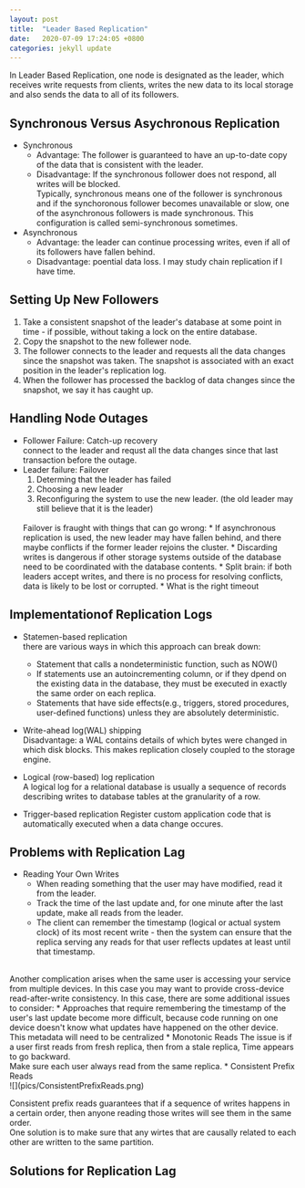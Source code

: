 ```yaml
---
layout: post
title:  "Leader Based Replication"
date:   2020-07-09 17:24:05 +0800
categories: jekyll update
---
```

In Leader Based Replication, one node is designated as the leader, which receives write requests from clients, writes the new data to its local storage and also sends the data to all of its followers.

## Synchronous Versus Asychronous Replication
  * Synchronous<br>
    * Advantage: The follower is guaranteed to have an up-to-date copy of the data that is consistent with the leader. 
    * Disadvantage: If the synchronous follower does not respond, all writes will be blocked.<br>
    Typically, synchronous means one of the follower is synchronous and if the synchoronous follower becomes unavailable or slow, one of the
    asynchronous followers is made synchronous. This configuration is called semi-synchronous sometimes.
  * Asynchronous<br>
    * Advantage: the leader can continue processing writes, even if all of its followers have fallen behind.
    * Disadvantage: poential data loss.
  I may study chain replication if I have time.

## Setting Up New Followers
  1. Take a consistent snapshot of the leader's database at some point in time - if possible, without taking a lock on the entire database.
  2. Copy the snapshot to the new follewer node.
  3. The follower connects to the leader and requests all the data changes since the snapshot was taken. The snapshot is associated with an exact position in the leader's replication log.
  4. When the follower has processed the backlog of data changes since the snapshot, we say it has caught up.

## Handling Node Outages
  * Follower Failure: Catch-up recovery<br>
  connect to the leader and requst all the data changes since that last transaction before the outage.
  * Leader failure: Failover
    1. Determing that the leader has failed
    2. Choosing a new leader
    3. Reconfiguring the system to use the new leader. (the old leader may still believe that it is the leader)
    <br>
    Failover is fraught with things that can go wrong:
    * If asynchronous replication is used, the new leader may have fallen behind, and there maybe conflicts if the former leader rejoins the cluster.
    * Discarding writes is dangerous if other storage systems outside of the database need to be coordinated with the database contents.
    * Split brain: if both leaders accept writes, and there is no process for resolving conflicts, data is likely to be lost or corrupted.
    * What is the right timeout

## Implementationof Replication Logs
  * Statemen-based replication
    <br>
    there are various ways in which this approach can break down:
    * Statement that calls a nondeterministic function, such as NOW()
    * If statements use an autoincrementing column, or if they dpend on the existing data in the database, they must be executed in exactly the same order on each replica.
    * Statements that have side effects(e.g., triggers, stored procedures, user-defined functions) unless they are absolutely deterministic.
  * Write-ahead log(WAL) shipping
    <br>
    Disadvantage: a WAL contains details of which bytes were changed in which disk blocks. This makes replication closely coupled to the storage engine.

  * Logical (row-based) log replication
    <br>
    A logical log for a relational database is usually a sequence of records describing writes to database tables at the granularity of a row.
  * Trigger-based replication
    Register custom application code that is automatically executed when a data change occures.

## Problems with Replication Lag
  * Reading Your Own Writes
    * When reading something that the user may have modified, read it from the leader.
    * Track the time of the last update and, for one minute after the last update, make all reads from the leader.
    * The client can remember the timestamp (logical or actual system clock) of its most recent write - then the system can ensure that the replica serving any reads for that user reflects updates at least until that timestamp.
  <br>
  Another complication arises when the same user is accessing your service from multiple devices. In this case you may want to provide cross-device read-after-write consistency. In this case, there are some additional issues to consider:
    * Approaches that require remembering the timestamp of the user's last update become more difficult, because code running on one device doesn't know what updates have happened on the other device. This metadata will need to be centralized
  * Monotonic Reads
    The issue is if a user first reads from fresh replica, then from a stale replica, Time appears to go backward.
    <br>
    Make sure each user always read from the same replica.
  * Consistent Prefix Reads
  <br>
  ![](pics/ConsistentPrefixReads.png)


  Consistent prefix reads guarantees that if a sequence of writes happens in a certain order, then anyone reading those writes will see them in the same order.
  <br>
  One solution is to make sure that any wirtes that are causally related to each other are written to the same partition.

## Solutions for Replication Lag
